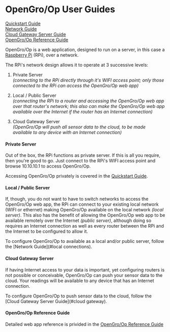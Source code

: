 # OpenGro/Op User Guides

[Quickstart Guide](//)  
[Network Guide](//)  
[Cloud Gateway Server Guide](//)  
[OpenGro/Op Reference Guide](//)  

OpenGro/Op is a web application, designed to run on a server, in this case a [Raspberry Pi](/wikipedia_page/) (RPi), over a network.   

The RPi's network design allows it to operate at 3 successive levels:

1. Private Server  
  *(connecting to the RPi directly through it's WIFI access point; only those connected to the RPi can access the OpenGro/Op web app)*  

2. Local / Public Server  
  *(connecting the RPi to a router and accessing the OpenGro/Op web app over that router's network; this also can make the OpenGro/Op web app available over the Internet if the router has an Internet connection)*  

3. Cloud Gateway Server  
  *(OpenGro/Op will push all sensor data to the cloud, to be made available to any device with an Internet connection)*  

#### Private Server
Out of the box, the RPi functions as private server. If this is all you require, then you're good to go. Just connect to the RPi's WIFI access point and browse 10.10.10.1 to access OpenGro/Op.  

Accessing OpenGro/Op privately is covered in the [Quickstart Guide](//).

#### Local / Public Server
If, though, you do not want to have to switch networks to access the OpenGro/Op web app,
the RPi can connect to your existing local network (WIFI or ethernet) making OpenGro/Op available on the local network *(local server)*. This also has the benefit of allowing the OpenGro/Op web app to be available remotely over the Internet *(public server)*, although doing so requires an Internet connection as well as every router between the RPi and the Internet to be configured to allow it.   

To configure OpenGro/Op to available as a local and/or public server, follow the [Network Guide](#local connections).  

#### Cloud Gateway Server
If having Internet access to your data is important, yet configuring routers is not possible or conceivable, OpenGro/Op can push your sensor data to the cloud. Your readings will be available to any device that has an Internet connection.  

To configure OpenGro/Op to push sensor data to the cloud, follow the [Cloud Gateway Server Guide](#cloud gateway).

#### OpenGro/Op Reference Guide  

Detailed web app reference is privided in the [OpenGro/Op Reference Guide](//)
